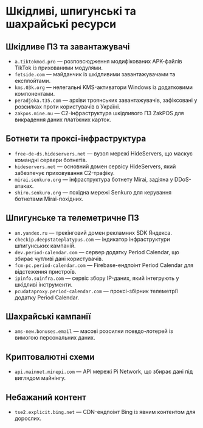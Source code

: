 # Шкідливі, шпигунські та шахрайські ресурси

## Шкідливе ПЗ та завантажувачі
- `a.tiktokmod.pro` — розповсюдження модифікованих APK-файлів TikTok із прихованими модулями.
- `fetside.com` — майданчик із шкідливими завантажувачами та експлойтами.
- `kms.03k.org` — нелегальні KMS-активатори Windows із додатковими компонентами.
- `peradjoka.t35.com` — архіви троянських завантажувачів, зафіксовані у розсилках проти користувачів в Україні.
- `zakpos.mine.nu` — C2-інфраструктура шкідливого ПЗ ZakPOS для викрадення даних платіжних карток.

## Ботнети та проксі-інфраструктура
- `free-de-ds.hideservers.net` — вузол мережі HideServers, що маскує командні сервери ботнетів.
- `hideservers.net` — основний домен сервісу HideServers, який забезпечує приховування C2-трафіку.
- `mirai.senkuro.org` — інфраструктура ботнету Mirai, задіяна у DDoS-атаках.
- `shiro.senkuro.org` — похідна мережі Senkuro для керування ботнетами Mirai-похідних.

## Шпигунське та телеметричне ПЗ
- `an.yandex.ru` — трекінговий домен рекламних SDK Яндекса.
- `checkip.deepstateplatypus.com` — індикатор інфраструктури шпигунських кампаній.
- `dev.period-calendar.com` — сервер додатку Period Calendar, що збирає чутливі дані користувачів.
- `fcm-pc.period-calendar.com` — Firebase-ендпоінт Period Calendar для відстеження пристроїв.
- `ipinfo.suinfra.com` — сервіс збору IP-даних, який інтегрують у шкідливі інструменти.
- `pcudataproxy.period-calendar.com` — проксі-збірник телеметрії додатку Period Calendar.

## Шахрайські кампанії
- `ams-new.bonuses.email` — масові розсилки псевдо-лотерей із вимогою персональних даних.

## Криптовалютні схеми
- `api.mainnet.minepi.com` — API мережі Pi Network, що збирає дані під виглядом майнінгу.

## Небажаний контент
- `tse2.explicit.bing.net` — CDN-ендпоінт Bing із явним контентом для дорослих.
